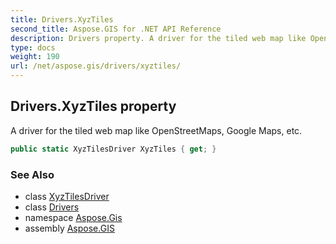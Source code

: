 ```yaml
---
title: Drivers.XyzTiles
second_title: Aspose.GIS for .NET API Reference
description: Drivers property. A driver for the tiled web map like OpenStreetMaps Google Maps etc.
type: docs
weight: 190
url: /net/aspose.gis/drivers/xyztiles/
---
```

## Drivers.XyzTiles property

A driver for the tiled web map like OpenStreetMaps, Google Maps, etc.

```csharp
public static XyzTilesDriver XyzTiles { get; }
```

### See Also

* class [XyzTilesDriver](../../../aspose.gis.formats.xyztile/xyztilesdriver/)
* class [Drivers](../)
* namespace [Aspose.Gis](../../drivers/)
* assembly [Aspose.GIS](../../../)


